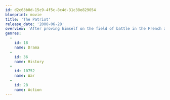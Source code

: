 ```yaml
---
id: d2c63b0d-15c9-4f5c-8c4d-31c38e829054
blueprint: movie
title: 'The Patriot'
release_date: '2000-06-28'
overview: 'After proving himself on the field of battle in the French and Indian War, Benjamin Martin wants nothing more to do with such things, preferring the simple life of a farmer. But when his son Gabriel enlists in the army to defend their new nation, America, against the British, Benjamin reluctantly returns to his old life to protect his son.'
genres:
  -
    id: 18
    name: Drama
  -
    id: 36
    name: History
  -
    id: 10752
    name: War
  -
    id: 28
    name: Action
---
```

